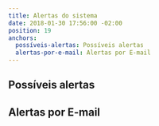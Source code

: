```yaml
---
title: Alertas do sistema
date: 2018-01-30 17:56:00 -02:00
position: 19
anchors:
  possíveis-alertas: Possíveis alertas
  alertas-por-e-mail: Alertas por E-mail
---
```


## Possíveis alertas

## Alertas por E-mail